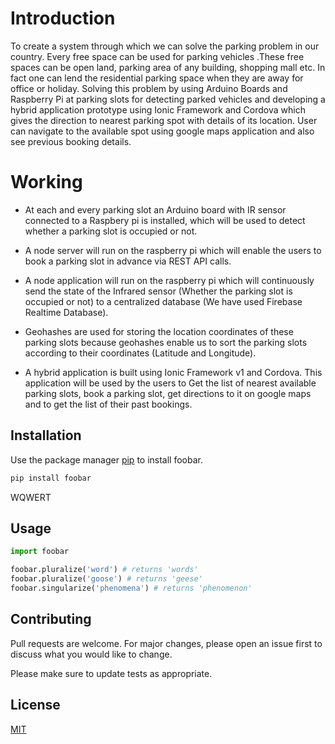 # Introduction

To create a system through which we can solve the parking problem in our country. Every free space can be used for parking vehicles .These free spaces can be open land, parking area of any building, shopping mall etc. In fact one can lend the residential parking space when they are away for office or holiday.  Solving this problem by using Arduino Boards and Raspberry Pi at parking slots for detecting parked vehicles and developing a hybrid application prototype using Ionic Framework and Cordova which gives the direction to nearest parking spot with details of its location. User can navigate to the available spot using google maps application and also see previous booking details.

# Working

* At each and every parking slot an Arduino board with IR sensor connected to a Raspbery pi is installed, which will be used to detect whether a parking slot is occupied or not.
​
* A node server will run on the raspberry pi which will enable the users to book a parking slot in advance via REST API calls.
​
* A node application will run on the raspberry pi which will continuously send the state of the Infrared sensor (Whether the parking slot is occupied or not) to a centralized database (We have used Firebase Realtime Database).​

* Geohashes are used for storing the location coordinates of these parking slots because geohashes enable us to sort the parking slots according to their coordinates (Latitude and Longitude).​

* A hybrid application is built using Ionic Framework v1 and Cordova. This application will be used by the users to​
Get the list of nearest available parking slots, book a parking slot, get directions to it on google maps and to get the list of their past bookings.

## Installation

Use the package manager [pip](https://pip.pypa.io/en/stable/) to install foobar.

```bash
pip install foobar
```
WQWERT
## Usage

```python
import foobar

foobar.pluralize('word') # returns 'words'
foobar.pluralize('goose') # returns 'geese'
foobar.singularize('phenomena') # returns 'phenomenon'
```

## Contributing
Pull requests are welcome. For major changes, please open an issue first to discuss what you would like to change.

Please make sure to update tests as appropriate.

## License
[MIT](https://choosealicense.com/licenses/mit/)
